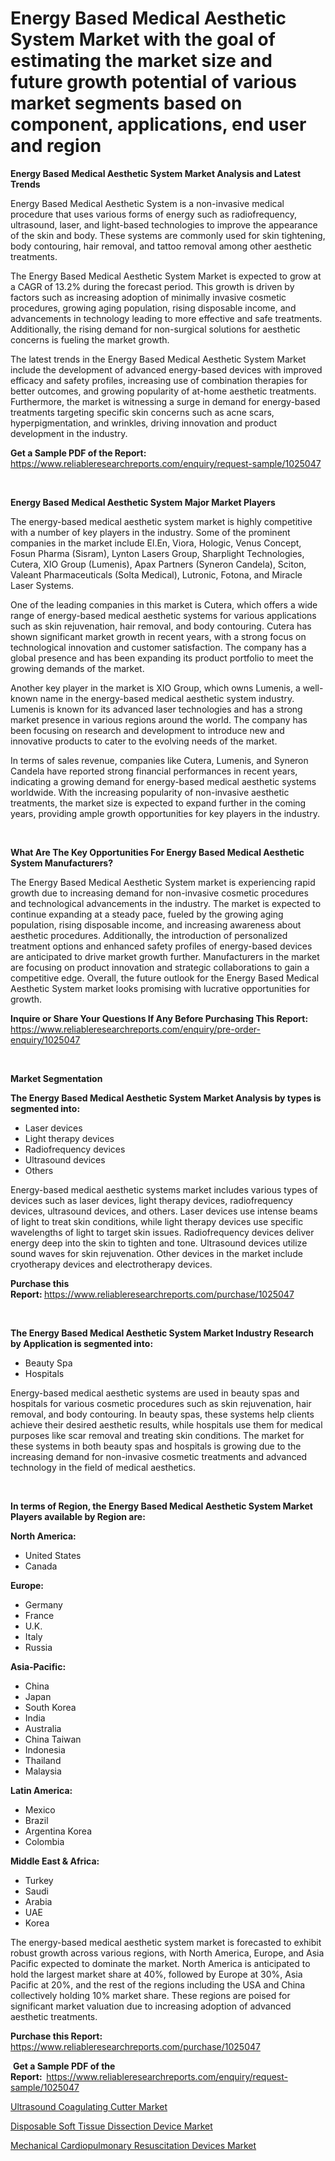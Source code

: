 <p><h1>Energy Based Medical Aesthetic System Market with the goal of estimating the market size and future growth potential of various market segments based on component, applications, end user and region</h1></p><p><strong>Energy Based Medical Aesthetic System Market Analysis and Latest Trends</strong></p>
<p><p>Energy Based Medical Aesthetic System is a non-invasive medical procedure that uses various forms of energy such as radiofrequency, ultrasound, laser, and light-based technologies to improve the appearance of the skin and body. These systems are commonly used for skin tightening, body contouring, hair removal, and tattoo removal among other aesthetic treatments.</p><p>The Energy Based Medical Aesthetic System Market is expected to grow at a CAGR of 13.2% during the forecast period. This growth is driven by factors such as increasing adoption of minimally invasive cosmetic procedures, growing aging population, rising disposable income, and advancements in technology leading to more effective and safe treatments. Additionally, the rising demand for non-surgical solutions for aesthetic concerns is fueling the market growth.</p><p>The latest trends in the Energy Based Medical Aesthetic System Market include the development of advanced energy-based devices with improved efficacy and safety profiles, increasing use of combination therapies for better outcomes, and growing popularity of at-home aesthetic treatments. Furthermore, the market is witnessing a surge in demand for energy-based treatments targeting specific skin concerns such as acne scars, hyperpigmentation, and wrinkles, driving innovation and product development in the industry.</p></p>
<p><strong>Get a Sample PDF of the Report:&nbsp;</strong> <a href="https://www.reliableresearchreports.com/enquiry/request-sample/1025047">https://www.reliableresearchreports.com/enquiry/request-sample/1025047</a></p>
<p>&nbsp;</p>
<p><strong>Energy Based Medical Aesthetic System Major Market Players</strong></p>
<p><p>The energy-based medical aesthetic system market is highly competitive with a number of key players in the industry. Some of the prominent companies in the market include El.En, Viora, Hologic, Venus Concept, Fosun Pharma (Sisram), Lynton Lasers Group, Sharplight Technologies, Cutera, XIO Group (Lumenis), Apax Partners (Syneron Candela), Sciton, Valeant Pharmaceuticals (Solta Medical), Lutronic, Fotona, and Miracle Laser Systems.</p><p>One of the leading companies in this market is Cutera, which offers a wide range of energy-based medical aesthetic systems for various applications such as skin rejuvenation, hair removal, and body contouring. Cutera has shown significant market growth in recent years, with a strong focus on technological innovation and customer satisfaction. The company has a global presence and has been expanding its product portfolio to meet the growing demands of the market.</p><p>Another key player in the market is XIO Group, which owns Lumenis, a well-known name in the energy-based medical aesthetic system industry. Lumenis is known for its advanced laser technologies and has a strong market presence in various regions around the world. The company has been focusing on research and development to introduce new and innovative products to cater to the evolving needs of the market.</p><p>In terms of sales revenue, companies like Cutera, Lumenis, and Syneron Candela have reported strong financial performances in recent years, indicating a growing demand for energy-based medical aesthetic systems worldwide. With the increasing popularity of non-invasive aesthetic treatments, the market size is expected to expand further in the coming years, providing ample growth opportunities for key players in the industry.</p></p>
<p>&nbsp;</p>
<p><strong>What Are The Key Opportunities For Energy Based Medical Aesthetic System Manufacturers?</strong></p>
<p><p>The Energy Based Medical Aesthetic System market is experiencing rapid growth due to increasing demand for non-invasive cosmetic procedures and technological advancements in the industry. The market is expected to continue expanding at a steady pace, fueled by the growing aging population, rising disposable income, and increasing awareness about aesthetic procedures. Additionally, the introduction of personalized treatment options and enhanced safety profiles of energy-based devices are anticipated to drive market growth further. Manufacturers in the market are focusing on product innovation and strategic collaborations to gain a competitive edge. Overall, the future outlook for the Energy Based Medical Aesthetic System market looks promising with lucrative opportunities for growth.</p></p>
<p><strong>Inquire or Share Your Questions If Any Before Purchasing This Report:</strong> <a href="https://www.reliableresearchreports.com/enquiry/pre-order-enquiry/1025047">https://www.reliableresearchreports.com/enquiry/pre-order-enquiry/1025047</a></p>
<p>&nbsp;</p>
<p><strong>Market Segmentation</strong></p>
<p><strong>The Energy Based Medical Aesthetic System Market Analysis by types is segmented into:</strong></p>
<p><ul><li>Laser devices</li><li>Light therapy devices</li><li>Radiofrequency devices</li><li>Ultrasound devices</li><li>Others</li></ul></p>
<p><p>Energy-based medical aesthetic systems market includes various types of devices such as laser devices, light therapy devices, radiofrequency devices, ultrasound devices, and others. Laser devices use intense beams of light to treat skin conditions, while light therapy devices use specific wavelengths of light to target skin issues. Radiofrequency devices deliver energy deep into the skin to tighten and tone. Ultrasound devices utilize sound waves for skin rejuvenation. Other devices in the market include cryotherapy devices and electrotherapy devices.</p></p>
<p><strong>Purchase this Report:&nbsp;</strong><a href="https://www.reliableresearchreports.com/purchase/1025047">https://www.reliableresearchreports.com/purchase/1025047</a></p>
<p>&nbsp;</p>
<p><strong>The Energy Based Medical Aesthetic System Market Industry Research by Application is segmented into:</strong></p>
<p><ul><li>Beauty Spa</li><li>Hospitals</li></ul></p>
<p><p>Energy-based medical aesthetic systems are used in beauty spas and hospitals for various cosmetic procedures such as skin rejuvenation, hair removal, and body contouring. In beauty spas, these systems help clients achieve their desired aesthetic results, while hospitals use them for medical purposes like scar removal and treating skin conditions. The market for these systems in both beauty spas and hospitals is growing due to the increasing demand for non-invasive cosmetic treatments and advanced technology in the field of medical aesthetics.</p></p>
<p>&nbsp;</p>
<p><strong>In terms of Region, the Energy Based Medical Aesthetic System Market Players available by Region are:</strong></p>
<p>
    <p> <strong> North America: </strong>
        <ul>
            <li>United States</li>
            <li>Canada</li>
        </ul>
        </p> 
    <p> <strong> Europe: </strong>
        <ul>
            <li>Germany</li>
            <li>France</li>
            <li>U.K.</li>
            <li>Italy</li>
            <li>Russia</li>
        </ul>
        </p> 
    <p> <strong> Asia-Pacific: </strong>
        <ul>
            <li>China</li>
            <li>Japan</li>
            <li>South Korea</li>
            <li>India</li>
            <li>Australia</li>
            <li>China Taiwan</li>
            <li>Indonesia</li>
            <li>Thailand</li>
            <li>Malaysia</li>
        </ul>
        </p> 
    <p> <strong> Latin America: </strong>
        <ul>
            <li>Mexico</li>
            <li>Brazil</li>
            <li>Argentina Korea</li>
            <li>Colombia</li>
        </ul>
        </p> 
    <p> <strong> Middle East & Africa: </strong>
        <ul>
            <li>Turkey</li>
            <li>Saudi</li>
            <li>Arabia</li>
            <li>UAE</li>
            <li>Korea</li>
        </ul>
    </p>
    </p>
<p><p>The energy-based medical aesthetic system market is forecasted to exhibit robust growth across various regions, with North America, Europe, and Asia Pacific expected to dominate the market. North America is anticipated to hold the largest market share at 40%, followed by Europe at 30%, Asia Pacific at 20%, and the rest of the regions including the USA and China collectively holding 10% market share. These regions are poised for significant market valuation due to increasing adoption of advanced aesthetic treatments.</p></p>
<p><strong>Purchase this Report: </strong><a href="https://www.reliableresearchreports.com/purchase/1025047">https://www.reliableresearchreports.com/purchase/1025047</a></p>
<p>&nbsp;<strong>Get a Sample PDF of the Report:&nbsp;&nbsp;</strong><a href="https://www.reliableresearchreports.com/enquiry/request-sample/1025047">https://www.reliableresearchreports.com/enquiry/request-sample/1025047</a></p>
<p><strong></strong></p>
<p><p><a href="https://github.com/wwwkeltoum/Market-Research-Report-List-1/blob/main/ultrasound-coagulating-cutter-market.md">Ultrasound Coagulating Cutter Market</a></p><p><a href="https://github.com/gamblestampleyjenny50m5sl6/Market-Research-Report-List-1/blob/main/disposable-soft-tissue-dissection-device-market.md">Disposable Soft Tissue Dissection Device Market</a></p><p><a href="https://github.com/nicholepatriciadoylenwnrjr0/Market-Research-Report-List-1/blob/main/mechanical-cardiopulmonary-resuscitation-devices-market.md">Mechanical Cardiopulmonary Resuscitation Devices Market</a></p></p>